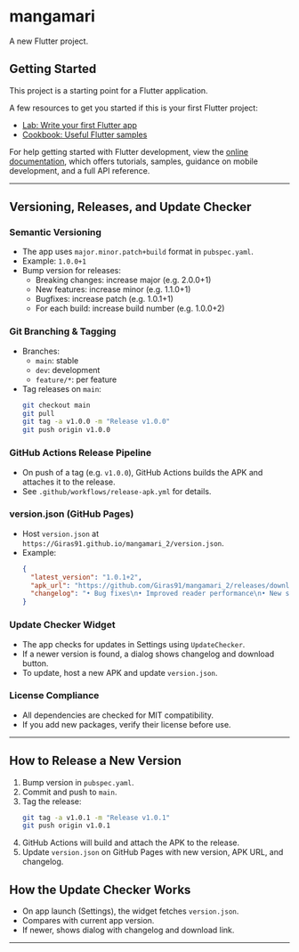 # mangamari

A new Flutter project.

## Getting Started

This project is a starting point for a Flutter application.

A few resources to get you started if this is your first Flutter project:

- [Lab: Write your first Flutter app](https://docs.flutter.dev/get-started/codelab)
- [Cookbook: Useful Flutter samples](https://docs.flutter.dev/cookbook)

For help getting started with Flutter development, view the
[online documentation](https://docs.flutter.dev/), which offers tutorials,
samples, guidance on mobile development, and a full API reference.

---

## Versioning, Releases, and Update Checker

### Semantic Versioning
- The app uses `major.minor.patch+build` format in `pubspec.yaml`.
- Example: `1.0.0+1`
- Bump version for releases:
  - Breaking changes: increase major (e.g. 2.0.0+1)
  - New features: increase minor (e.g. 1.1.0+1)
  - Bugfixes: increase patch (e.g. 1.0.1+1)
  - For each build: increase build number (e.g. 1.0.0+2)

### Git Branching & Tagging
- Branches:
  - `main`: stable
  - `dev`: development
  - `feature/*`: per feature
- Tag releases on `main`:
  ```sh
  git checkout main
  git pull
  git tag -a v1.0.0 -m "Release v1.0.0"
  git push origin v1.0.0
  ```

### GitHub Actions Release Pipeline
- On push of a tag (e.g. `v1.0.0`), GitHub Actions builds the APK and attaches it to the release.
- See `.github/workflows/release-apk.yml` for details.

### version.json (GitHub Pages)
- Host `version.json` at `https://Giras91.github.io/mangamari_2/version.json`.
- Example:
  ```json
  {
    "latest_version": "1.0.1+2",
    "apk_url": "https://github.com/Giras91/mangamari_2/releases/download/v1.0.1/app-release.apk",
    "changelog": "• Bug fixes\n• Improved reader performance\n• New source manager UI"
  }
  ```

### Update Checker Widget
- The app checks for updates in Settings using `UpdateChecker`.
- If a newer version is found, a dialog shows changelog and download button.
- To update, host a new APK and update `version.json`.

### License Compliance
- All dependencies are checked for MIT compatibility.
- If you add new packages, verify their license before use.

---

## How to Release a New Version
1. Bump version in `pubspec.yaml`.
2. Commit and push to `main`.
3. Tag the release:
   ```sh
   git tag -a v1.0.1 -m "Release v1.0.1"
   git push origin v1.0.1
   ```
4. GitHub Actions will build and attach the APK to the release.
5. Update `version.json` on GitHub Pages with new version, APK URL, and changelog.

## How the Update Checker Works
- On app launch (Settings), the widget fetches `version.json`.
- Compares with current app version.
- If newer, shows dialog with changelog and download link.

---
